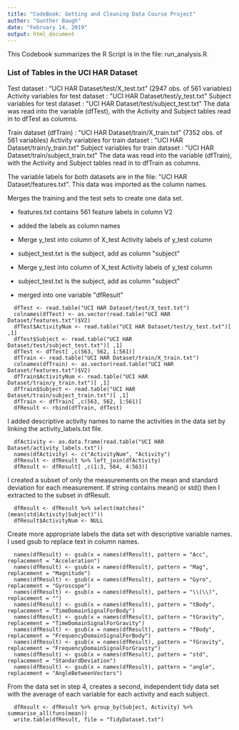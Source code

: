 ```yaml
---
title: "CodeBook: Getting and Cleaning Data Course Project"
author: "Gunther Baugh"
date: "February 14, 2019"
output: html_document
---
```


This Codebook summarizes the R Script is in the file: run_analysis.R.  

### List of Tables in the UCI HAR Dataset
  Test dataset : "UCI HAR Dataset/test/X_test.txt" (2947 obs. of  561 variables)
  Activity variables for test dataset : "UCI HAR Dataset/test/y_test.txt"
  Subject variables for test dataset : "UCI HAR Dataset/test/subject_test.txt"
  The data was read into the variable (dfTest), with the Activity and Subject tables read in to dfTest as columns.  

  Train dataset (dfTrain) : "UCI HAR Dataset/train/X_train.txt" (7352 obs. of  561 variables)
  Activity variables for train dataset : "UCI HAR Dataset/train/y_train.txt"
  Subject variables for train dataset : "UCI HAR Dataset/train/subject_train.txt"
  The data was read into the variable (dfTrain), with the Activity and Subject tables read in to dfTrain as columns.  

  The variable labels for both datasets are in the file: "UCI HAR Dataset/features.txt".  This data was imported as the column names. 

Merges the training and the test sets to create one data set.

  - features.txt contains 561 feature labels in column  V2
  
  - added the labels as column names
  
  - Merge y_test into column of X_test Activity labels of y_test column
  
  - subject_test.txt is the subject, add as column "subject"
  
  - Merge y_test into column of X_test Activity labels of y_test column
  
  - subject_test.txt is the subject, add as column "subject"
  
  - merged into one variable "dfResult"
  
```{r eval = FALSE}
  dfTest <- read.table("UCI HAR Dataset/test/X_test.txt")
  colnames(dfTest) <- as.vector(read.table("UCI HAR Dataset/features.txt")$V2)
  dfTest$ActivityNum <- read.table("UCI HAR Dataset/test/y_test.txt")[ ,1]
  dfTest$Subject <- read.table("UCI HAR Dataset/test/subject_test.txt")[ ,1]
  dfTest <- dfTest[ ,c(563, 562, 1:561)]
  dfTrain <- read.table("UCI HAR Dataset/train/X_train.txt")
  colnames(dfTrain) <- as.vector(read.table("UCI HAR Dataset/features.txt")$V2)
  dfTrain$ActivityNum <- read.table("UCI HAR Dataset/train/y_train.txt")[ ,1]
  dfTrain$Subject <- read.table("UCI HAR Dataset/train/subject_train.txt")[ ,1]
  dfTrain <- dfTrain[ ,c(563, 562, 1:561)]
  dfResult <- rbind(dfTrain, dfTest)
```

I added descriptive activity names to name the activities in the data set by linking the activity_labels.txt file. 

```{r eval = FALSE}
  dfActivity <- as.data.frame(read.table("UCI HAR Dataset/activity_labels.txt"))
  names(dfActivity) <- c("ActivityNum", "Activity")
  dfResult <- dfResult %>% left_join(dfActivity)
  dfResult <- dfResult[ ,c(1:3, 564, 4:563)]
```
  
I created a subset of only the measurements on the mean and standard deviation for each measurement.  If string contains mean() or std() then I extracted to the subset in dfResult. 
 
```{r eval = FALSE}
  dfResult <- dfResult %>% select(matches("(mean|std|Activity|Subject)"))
  dfResult$ActivityNum <- NULL
 ```
  
Create more appropriate labels the data set with descriptive variable names. I used gsub to replace text in column names.

```{r eval = FALSE}
  names(dfResult) <- gsub(x = names(dfResult), pattern = "Acc", replacement = "Acceleration")  
  names(dfResult) <- gsub(x = names(dfResult), pattern = "Mag", replacement = "Magnitude")  
  names(dfResult) <- gsub(x = names(dfResult), pattern = "Gyro", replacement = "Gyroscope")  
  names(dfResult) <- gsub(x = names(dfResult), pattern = "\\(\\)", replacement = "")  
  names(dfResult) <- gsub(x = names(dfResult), pattern = "tBody", replacement = "TimeDomainSignalForBody")  
  names(dfResult) <- gsub(x = names(dfResult), pattern = "tGravity", replacement = "TimeDomainSignalForGravity")  
  names(dfResult) <- gsub(x = names(dfResult), pattern = "fBody", replacement = "FrequencyDomainSignalForBody")  
  names(dfResult) <- gsub(x = names(dfResult), pattern = "fGravity", replacement = "FrequencyDomainSignalForGravity")
  names(dfResult) <- gsub(x = names(dfResult), pattern = "std", replacement = "StandardDeviation")  
  names(dfResult) <- gsub(x = names(dfResult), pattern = "angle", replacement = "AngleBetweenVectors") 
 ```
  
From the data set in step 4, creates a second, independent tidy data set with the average of each variable for each activity and each subject.

```{r eval = FALSE}
  dfResult <- dfResult %>% group_by(Subject, Activity) %>% summarise_all(funs(mean))
  write.table(dfResult, file = "TidyDataset.txt")
 ```



